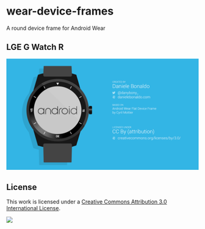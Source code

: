 wear-device-frames
==================

A round device frame for Android Wear

## LGE G Watch R
![](https://raw.githubusercontent.com/danybony/wear-device-frames/master/LGE%20G%20Watch%20R/preview.png)

## License
This work is licensed under a [Creative Commons Attribution 3.0 International License](http://creativecommons.org/licenses/by/3.0/).

![](https://licensebuttons.net/l/by/3.0/88x31.png)
